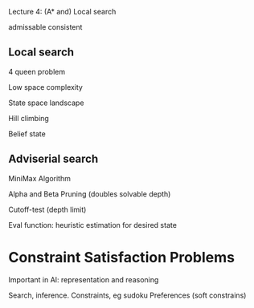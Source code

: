Lecture 4: (A* and) Local search

admissable
consistent

## Local search
4 queen problem

Low space complexity

State space landscape

Hill climbing

Belief state

## Adviserial search

MiniMax Algorithm

Alpha and Beta Pruning (doubles solvable depth)

Cutoff-test (depth limit)

Eval function:
heuristic estimation for desired state

# Constraint Satisfaction Problems

Important in AI: representation and reasoning

Search, inference.
Constraints, eg sudoku
Preferences (soft constrains)
